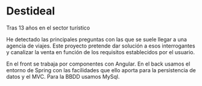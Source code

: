 # Destideal
Tras 13 años en el sector turístico

He detectado las principales preguntas con las que se suele llegar a una agencia de viajes. Este proyecto pretende dar solución a esos interrogantes y canalizar la venta en función de los requisitos establecidos por el usuario.

En el front se trabaja por componentes con Angular. En el back usamos el entorno de Spring con las facilidades que ello aporta para la persistencia de datos y el MVC. Para la BBDD usamos MySql.
